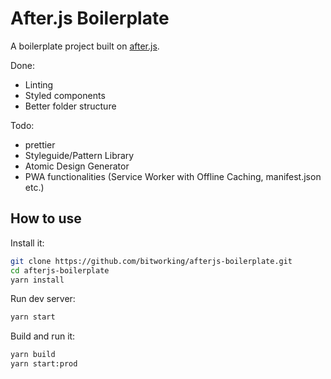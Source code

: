 # After.js Boilerplate

A boilerplate project built on [after.js](https://github.com/jaredpalmer/after.js).

Done:

- Linting
- Styled components
- Better folder structure

Todo:

- prettier
- Styleguide/Pattern Library
- Atomic Design Generator
- PWA functionalities (Service Worker with Offline Caching, manifest.json etc.)



## How to use

Install it:

```bash
git clone https://github.com/bitworking/afterjs-boilerplate.git
cd afterjs-boilerplate
yarn install
```

Run dev server:

```bash
yarn start
```

Build and run it:

```bash
yarn build
yarn start:prod
```
